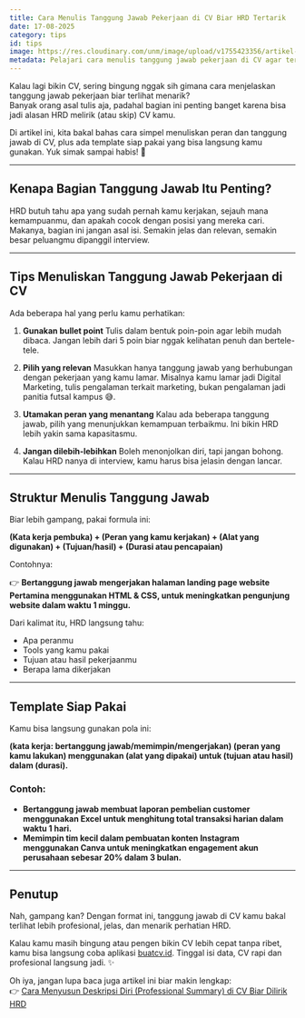 ```yaml
---
title: Cara Menulis Tanggung Jawab Pekerjaan di CV Biar HRD Tertarik
date: 17-08-2025
category: tips
id: tips
image: https://res.cloudinary.com/unm/image/upload/v1755423356/artikel-buat-cv/Mask_group_5_cn6atr.png
metadata: Pelajari cara menulis tanggung jawab pekerjaan di CV agar terlihat profesional dan menarik perhatian HRD. Dapatkan tips, contoh, dan template siap pakai di buatcv.id.
---
```


Kalau lagi bikin CV, sering bingung nggak sih gimana cara menjelaskan
tanggung jawab pekerjaan biar terlihat menarik?\
Banyak orang asal tulis aja, padahal bagian ini penting banget karena
bisa jadi alasan HRD melirik (atau skip) CV kamu.

Di artikel ini, kita bakal bahas cara simpel menuliskan peran dan
tanggung jawab di CV, plus ada template siap pakai yang bisa langsung
kamu gunakan. Yuk simak sampai habis! 🚀

---

## Kenapa Bagian Tanggung Jawab Itu Penting?

HRD butuh tahu apa yang sudah pernah kamu kerjakan, sejauh mana
kemampuanmu, dan apakah cocok dengan posisi yang mereka cari.\
Makanya, bagian ini jangan asal isi. Semakin jelas dan relevan, semakin
besar peluangmu dipanggil interview.

---

## Tips Menuliskan Tanggung Jawab Pekerjaan di CV

Ada beberapa hal yang perlu kamu perhatikan:

1.  **Gunakan bullet point**
    Tulis dalam bentuk poin-poin agar lebih mudah dibaca. Jangan lebih
    dari 5 poin biar nggak kelihatan penuh dan bertele-tele.

2.  **Pilih yang relevan**
    Masukkan hanya tanggung jawab yang berhubungan dengan pekerjaan yang
    kamu lamar. Misalnya kamu lamar jadi Digital Marketing, tulis
    pengalaman terkait marketing, bukan pengalaman jadi panitia futsal
    kampus 😅.

3.  **Utamakan peran yang menantang**
    Kalau ada beberapa tanggung jawab, pilih yang menunjukkan kemampuan
    terbaikmu. Ini bikin HRD lebih yakin sama kapasitasmu.

4.  **Jangan dilebih-lebihkan**
    Boleh menonjolkan diri, tapi jangan bohong. Kalau HRD nanya di
    interview, kamu harus bisa jelasin dengan lancar.

---

## Struktur Menulis Tanggung Jawab

Biar lebih gampang, pakai formula ini:

**(Kata kerja pembuka) + (Peran yang kamu kerjakan) + (Alat yang
digunakan) + (Tujuan/hasil) + (Durasi atau pencapaian)**

Contohnya:

👉 **Bertanggung jawab mengerjakan halaman landing page website
Pertamina menggunakan HTML & CSS, untuk meningkatkan pengunjung website
dalam waktu 1 minggu.**

Dari kalimat itu, HRD langsung tahu:

- Apa peranmu
- Tools yang kamu pakai
- Tujuan atau hasil pekerjaanmu
- Berapa lama dikerjakan

---

## Template Siap Pakai

Kamu bisa langsung gunakan pola ini:

**(kata kerja: bertanggung jawab/memimpin/mengerjakan) (peran yang kamu
lakukan) menggunakan (alat yang dipakai) untuk (tujuan atau hasil) dalam
(durasi).**

### Contoh:

- **Bertanggung jawab membuat laporan pembelian customer menggunakan
  Excel untuk menghitung total transaksi harian dalam waktu 1 hari.**
- **Memimpin tim kecil dalam pembuatan konten Instagram menggunakan
  Canva untuk meningkatkan engagement akun perusahaan sebesar 20%
  dalam 3 bulan.**

---

## Penutup

Nah, gampang kan? Dengan format ini, tanggung jawab di CV kamu bakal
terlihat lebih profesional, jelas, dan menarik perhatian HRD.

Kalau kamu masih bingung atau pengen bikin CV lebih cepat tanpa ribet,
kamu bisa langsung coba aplikasi [buatcv.id](https://buatcv.id). Tinggal
isi data, CV rapi dan profesional langsung jadi. ✨

Oh iya, jangan lupa baca juga artikel ini biar makin lengkap:\
👉 [Cara Menyusun Deskripsi Diri (Professional Summary) di CV Biar
Dilirik HRD](https://buatcv.id/cara-menyusun-deskripsi-diri)

